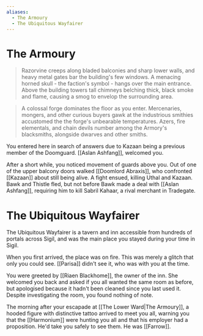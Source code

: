 ```yaml
---
aliases:
  - The Armoury
  - The Ubiquitous Wayfairer
---
```

# The Armoury
> Razorvine creeps along bladed balconies and sharp lower walls, and heavy metal gates bar the building's few windows. A menacing horned skull - the faction's symbol - hangs over the main entrance. Above the building towers tall chimneys belching thick, black smoke and flame, causing a smog to envelop the surrounding area.

> A colossal forge dominates the floor as you enter. Mercenaries, mongers, and other curious buyers gawk at the industrious smithies accustomed the the forge's unbearable temperatures. Azers, fire elementals, and chain devils number among the Armory's blacksmiths, alongside dwarves and other smiths.

You entered here in search of answers due to Kazaan being a previous member of the Doomguard. [[Aslan Ashfang]], welcomed you.

After a short while, you noticed movement of guards above you. Out of one of the upper balcony doors walked [[Doomlord Abraxis]], who confronted [[Kazaan]] about still being alive. A fight ensued, killing Uthal and Kazaan. Bawk and Thistle fled, but not before Bawk made a deal with [[Aslan Ashfang]], requiring him to kill Sabril Kahaar, a rival merchant in Tradegate.
# The Ubiquitous Wayfairer
The Ubiquitous Wayfairer is a tavern and inn accessible from hundreds of portals across Sigil, and was the main place you stayed during your time in Sigil.

When you first arrived, the place was on fire. This was merely a glitch that only you could see. [[Parisa]] didn't see it, who was with you at the time.

You were greeted by [[Riaen Blackhome]], the owner of the inn. She welcomed you back and asked if you all wanted the same room as before, but apologised because it hadn't been cleaned since you last used it. Despite investigating the room, you found nothing of note.

The morning after your escapade at [[The Lower Ward|The Armoury]], a hooded figure with distinctive tattoo arrived to meet you all, warning you that the [[Harmonium]] were hunting you all and that his employer had a proposition. He'd take you safely to see them. He was [[Farrow]].